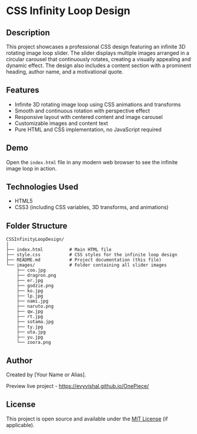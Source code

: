 # CSS Infinity Loop Design

## Description
This project showcases a professional CSS design featuring an infinite 3D rotating image loop slider. The slider displays multiple images arranged in a circular carousel that continuously rotates, creating a visually appealing and dynamic effect. The design also includes a content section with a prominent heading, author name, and a motivational quote.

## Features
- Infinite 3D rotating image loop using CSS animations and transforms
- Smooth and continuous rotation with perspective effect
- Responsive layout with centered content and image carousel
- Customizable images and content text
- Pure HTML and CSS implementation, no JavaScript required

## Demo
Open the `index.html` file in any modern web browser to see the infinite image loop in action.

## Technologies Used
- HTML5
- CSS3 (including CSS variables, 3D transforms, and animations)

## Folder Structure
```
CSSInfinityLoopDesign/
│
├── index.html          # Main HTML file
├── style.css           # CSS styles for the infinite loop design
├── README.md           # Project documentation (this file)
└── images/             # Folder containing all slider images
    ├── coo.jpg
    ├── dragron.png
    ├── er.jpg
    ├── godzie.png
    ├── ko.jpg
    ├── lp.jpg
    ├── nami.jpg
    ├── naruto.png
    ├── qw.jpg
    ├── rt.jpg
    ├── sotama.jpg
    ├── ty.jpg
    ├── uta.jpg
    ├── yu.jpg
    └── zoora.png
```

## Author
Created by [Your Name or Alias].

Preview live project - https://evyvishal.github.io/OnePiece/

## License
This project is open source and available under the [MIT License](LICENSE) (if applicable).
